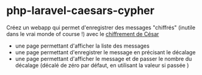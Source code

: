 # php-laravel-caesars-cypher

Créez un webapp qui permet d'enregistrer des messages "chiffrés" (inutile dans le vrai monde of course !) avec le [chiffrement de César](https://fr.wikipedia.org/wiki/Chiffrement_par_d%C3%A9calage)


- une page permettant d'afficher la liste des messages
- une page permettant d'enregistrer le message en précisant le décalage
- une page permettant d'afficher le message et de passer le nombre du décalage (décalé de zéro par défaut, en utilisant la valeur si passée )
